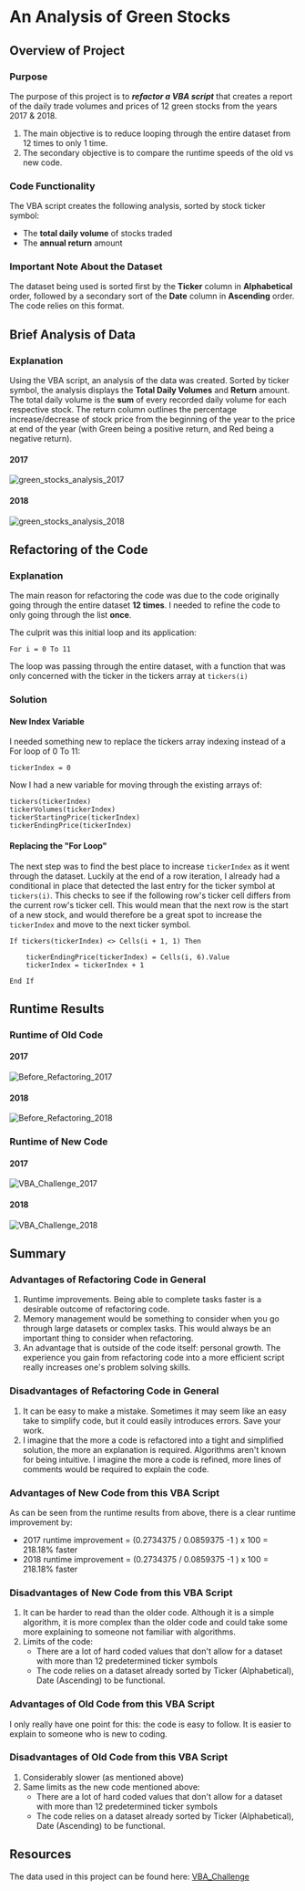 # An Analysis of Green Stocks

## Overview of Project

### Purpose

The purpose of this project is to ***refactor a VBA script*** that creates a report of the daily trade volumes and prices of 12 green stocks from the years 2017 & 2018. 

1. The main objective is to reduce looping through the entire dataset from 12 times to only 1 time.
2. The secondary objective is to compare the runtime speeds of the old vs new code.

### Code Functionality

The VBA script creates the following analysis, sorted by stock ticker symbol:

* The **total daily volume** of stocks traded
* The **annual return** amount

### Important Note About the Dataset

The dataset being used is sorted first by the **Ticker** column in **Alphabetical** order, followed by a secondary sort of the **Date** column in **Ascending** order. The code relies on this format.
 
 
## Brief Analysis of Data

### Explanation

Using the VBA script, an analysis of the data was created. Sorted by ticker symbol, the analysis displays the **Total Daily Volumes** and **Return** amount. 
The total daily volume is the **sum** of every recorded daily volume for each respective stock. 
The return column outlines the percentage increase/decrease of stock price from the beginning of the year to the price at end of the year (with Green being a positive return, and Red being a negative return).


#### 2017

![green_stocks_analysis_2017](/resources/green_stocks_analysis_2017.png)


#### 2018

![green_stocks_analysis_2018](/resources/green_stocks_analysis_2018.png)


## Refactoring of the Code

### Explanation

The main reason for refactoring the code was due to the code originally going through the entire dataset **12 times**. I needed to refine the code to only going through the list **once**.

The culprit was this initial loop and its application:

`For i = 0 To 11`

The loop was passing through the entire dataset, with a function that was only concerned with the ticker in the tickers array at `tickers(i)`

### Solution

#### New Index Variable

I needed something new to replace the tickers array indexing instead of a For loop of 0 To 11:

`tickerIndex = 0`

Now I had a new variable for moving through the existing arrays of:

```
tickers(tickerIndex)
tickerVolumes(tickerIndex)
tickerStartingPrice(tickerIndex)
tickerEndingPrice(tickerIndex)
```

#### Replacing the "For Loop"

The next step was to find the best place to increase `tickerIndex` as it went through the dataset. Luckily at the end of a row iteration, I already had a conditional in place that detected the last entry for the ticker symbol at `tickers(i)`. This checks to see if the following row's ticker cell differs from the current row's ticker cell. This would mean that the next row is the start of a new stock, and would therefore be a great spot to increase the `tickerIndex` and move to the next ticker symbol.

```VB
If tickers(tickerIndex) <> Cells(i + 1, 1) Then
            
    tickerEndingPrice(tickerIndex) = Cells(i, 6).Value
    tickerIndex = tickerIndex + 1
            
End If
```

## Runtime Results

### Runtime of Old Code

#### 2017
![Before_Refactoring_2017](/resources/Before_Refactoring_2017.png)

#### 2018
![Before_Refactoring_2018](/resources/Before_Refactoring_2018.png)


### Runtime of New Code

#### 2017
![VBA_Challenge_2017](/resources/VBA_Challenge_2017.png) 

#### 2018
![VBA_Challenge_2018](/resources/VBA_Challenge_2018.png)


## Summary

### Advantages of Refactoring Code in General

1. Runtime improvements. Being able to complete tasks faster is a desirable outcome of refactoring code.
2. Memory management would be something to consider when you go through large datasets or complex tasks. This would always be an important thing to consider when refactoring.
3. An advantage that is outside of the code itself: personal growth. The experience you gain from refactoring code into a more efficient script really increases one's problem solving skills.


### Disadvantages of Refactoring Code in General

1. It can be easy to make a mistake. Sometimes it may seem like an easy take to simplify code, but it could easily introduces errors. Save your work. 
2. I imagine that the more a code is refactored into a tight and simplified solution, the more an explanation is required. Algorithms aren't known for being intuitive. I imagine the more a code is refined, more lines of comments would be required to explain the code.


### Advantages of New Code from this VBA Script

As can be seen from the runtime results from above, there is a clear runtime improvement by:

* 2017 runtime improvement = (0.2734375 / 0.0859375 -1 ) x 100 = 218.18% faster
* 2018 runtime improvement = (0.2734375 / 0.0859375 -1 ) x 100 = 218.18% faster
    
### Disadvantages of New Code from this VBA Script

1. It can be harder to read than the older code. Although it is a simple algorithm, it is more complex than the older code and could take some more explaining to someone not familiar with algorithms.
2. Limits of the code:
    * There are a lot of hard coded values that don't allow for a dataset with more than 12 predetermined ticker symbols
    * The code relies on a dataset already sorted by Ticker (Alphabetical), Date (Ascending) to be functional.

### Advantages of Old Code from this VBA Script

I only really have one point for this: the code is easy to follow. It is easier to explain to someone who is new to coding.

### Disadvantages of Old Code from this VBA Script

1. Considerably slower (as mentioned above)
2. Same limits as the new code mentioned above:
    * There are a lot of hard coded values that don't allow for a dataset with more than 12 predetermined ticker symbols
    * The code relies on a dataset already sorted by Ticker (Alphabetical), Date (Ascending) to be functional.

## Resources

The data used in this project can be found here: [VBA_Challenge](VBA_Challenge.xlsm)
